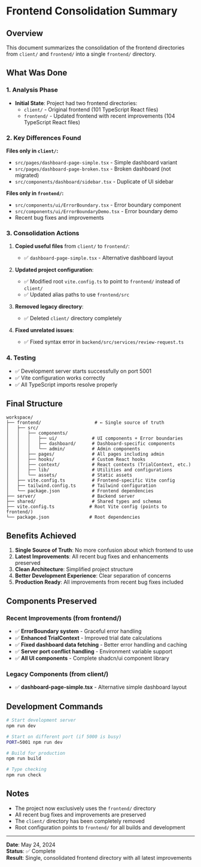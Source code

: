 # Frontend Consolidation Summary

## Overview
This document summarizes the consolidation of the frontend directories from `client/` and `frontend/` into a single `frontend/` directory.

## What Was Done

### 1. Analysis Phase
- **Initial State**: Project had two frontend directories:
  - `client/` - Original frontend (101 TypeScript React files)
  - `frontend/` - Updated frontend with recent improvements (104 TypeScript React files)

### 2. Key Differences Found
**Files only in `client/`:**
- `src/pages/dashboard-page-simple.tsx` - Simple dashboard variant
- `src/pages/dashboard-page-broken.tsx` - Broken dashboard (not migrated)
- `src/components/dashboard/sidebar.tsx` - Duplicate of UI sidebar

**Files only in `frontend/`:**
- `src/components/ui/ErrorBoundary.tsx` - Error boundary component
- `src/components/ui/ErrorBoundaryDemo.tsx` - Error boundary demo
- Recent bug fixes and improvements

### 3. Consolidation Actions
1. **Copied useful files** from `client/` to `frontend/`:
   - ✅ `dashboard-page-simple.tsx` - Alternative dashboard layout
   
2. **Updated project configuration**:
   - ✅ Modified root `vite.config.ts` to point to `frontend/` instead of `client/`
   - ✅ Updated alias paths to use `frontend/src`
   
3. **Removed legacy directory**:
   - ✅ Deleted `client/` directory completely
   
4. **Fixed unrelated issues**:
   - ✅ Fixed syntax error in `backend/src/services/review-request.ts`

### 4. Testing
- ✅ Development server starts successfully on port 5001
- ✅ Vite configuration works correctly
- ✅ All TypeScript imports resolve properly

## Final Structure

```
workspace/
├── frontend/                    # ← Single source of truth
│   ├── src/
│   │   ├── components/
│   │   │   ├── ui/             # UI components + Error boundaries
│   │   │   ├── dashboard/      # Dashboard-specific components
│   │   │   └── admin/          # Admin components
│   │   ├── pages/              # All pages including admin
│   │   ├── hooks/              # Custom React hooks
│   │   ├── context/            # React contexts (TrialContext, etc.)
│   │   ├── lib/                # Utilities and configurations
│   │   └── assets/             # Static assets
│   ├── vite.config.ts          # Frontend-specific Vite config
│   ├── tailwind.config.ts      # Tailwind configuration
│   └── package.json            # Frontend dependencies
├── server/                     # Backend server
├── shared/                     # Shared types and schemas
├── vite.config.ts             # Root Vite config (points to frontend/)
└── package.json               # Root dependencies
```

## Benefits Achieved

1. **Single Source of Truth**: No more confusion about which frontend to use
2. **Latest Improvements**: All recent bug fixes and enhancements preserved
3. **Clean Architecture**: Simplified project structure
4. **Better Development Experience**: Clear separation of concerns
5. **Production Ready**: All improvements from recent bug fixes included

## Components Preserved

### Recent Improvements (from frontend/)
- ✅ **ErrorBoundary system** - Graceful error handling
- ✅ **Enhanced TrialContext** - Improved trial date calculations
- ✅ **Fixed dashboard data fetching** - Better error handling and caching
- ✅ **Server port conflict handling** - Environment variable support
- ✅ **All UI components** - Complete shadcn/ui component library

### Legacy Components (from client/)
- ✅ **dashboard-page-simple.tsx** - Alternative simple dashboard layout

## Development Commands

```bash
# Start development server
npm run dev

# Start on different port (if 5000 is busy)
PORT=5001 npm run dev

# Build for production
npm run build

# Type checking
npm run check
```

## Notes

- The project now exclusively uses the `frontend/` directory
- All recent bug fixes and improvements are preserved
- The `client/` directory has been completely removed
- Root configuration points to `frontend/` for all builds and development

---

**Date**: May 24, 2024  
**Status**: ✅ Complete  
**Result**: Single, consolidated frontend directory with all latest improvements 